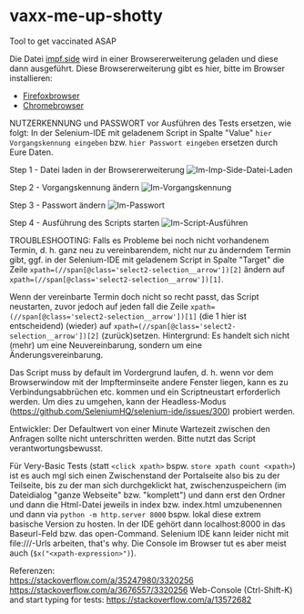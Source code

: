 # vaxx-me-up-shotty
Tool to get vaccinated ASAP

Die Datei [impf.side](/../../raw/main/impf.side) wird in einer Browsererweiterung geladen und diese dann ausgeführt. Diese Browsererweiterung gibt es hier, bitte im Browser installieren:
* <a href="https://addons.mozilla.org/en-GB/firefox/addon/selenium-ide/" target="_blank" rel="noopener">Firefoxbrowser</a>
* <a href="https://chrome.google.com/webstore/detail/selenium-ide/mooikfkahbdckldjjndioackbalphokd" target="_blank" rel="noopener">Chromebrowser</a>

NUTZERKENNUNG und PASSWORT vor Ausführen des Tests ersetzen, wie folgt:
In der Selenium-IDE mit geladenem Script in Spalte "Value" `hier Vorgangskennung eingeben` bzw. `hier Passwort eingeben` ersetzen durch Eure Daten.

Step 1 - Datei laden in der Browsererweiterung
![Im-Imp-Side-Datei-Laden](https://user-images.githubusercontent.com/123878/112589006-a7b91180-8e00-11eb-991d-19bda60a9730.png)

Step 2 - Vorgangskennung ändern
![Im-Vorgangskennung](https://user-images.githubusercontent.com/123878/112589074-c5867680-8e00-11eb-8438-db429c83bb46.png)

Step 3 - Passwort ändern
![Im-Passwort](https://user-images.githubusercontent.com/123878/112589104-cfa87500-8e00-11eb-9fb0-de78f3f712db.png)

Step 4 - Ausführung des Scripts starten
![Im-Script-Ausführen](https://user-images.githubusercontent.com/123878/112589138-e18a1800-8e00-11eb-8e02-a68b0e005782.png)


TROUBLESHOOTING:
Falls es Probleme bei noch nicht vorhandenem Termin, d. h. ganz neu zu vereinbarendem, nicht nur zu änderndem Termin gibt, ggf. in der Selenium-IDE mit geladenem Script in Spalte "Target" die Zeile `xpath=(//span[@class='select2-selection__arrow'])[2]` ändern auf `xpath=(//span[@class='select2-selection__arrow'])[1]`.

Wenn der vereinbarte Termin doch nicht so recht passt, das Script neustarten, zuvor jedoch auf jeden fall die Zeile `xpath=(//span[@class='select2-selection__arrow'])[1]` (die 1 hier ist entscheidend) (wieder) auf `xpath=(//span[@class='select2-selection__arrow'])[2]` (zurück)setzen. Hintergrund: Es handelt sich nicht (mehr) um eine Neuvereinbarung, sondern um eine Änderungsvereinbarung.

Das Script muss by default im Vordergrund laufen, d. h. wenn vor dem Browserwindow mit der Impfterminseite andere Fenster liegen, kann es zu Verbindungsabbrüchen etc. kommen und ein Scriptneustart erforderlich werden. Um dies zu umgehen, kann der Headless-Modus (https://github.com/SeleniumHQ/selenium-ide/issues/300) probiert werden.

Entwickler:
Der Defaultwert von einer Minute Wartezeit zwischen den Anfragen sollte nicht unterschritten werden.
Bitte nutzt das Script verantwortungsbewusst.

Für Very-Basic Tests (statt `<click xpath>` bspw. `store xpath count <xpath>`) ist es auch mgl sich einen Zwischenstand der Portalseite also bis zu der Teilseite, bis zu der man sich durchgeklickt hat, zwischenzuspeichern (im Dateidialog "ganze Webseite" bzw. "komplett") und dann erst den Ordner und dann die Html-Datei jeweils in index bzw. index.html umzubenennen und dann via `python -m http.server 8000` bspw. lokal diese extrem basische Version zu hosten. In der IDE gehört dann localhost:8000 in das Baseurl-Feld bzw. das open-Command. Selenium IDE kann leider nicht mit file:///-Urls arbeiten, that's why. Die Console im Browser tut es aber meist auch (`$x("<xpath-expression>")`).

Referenzen:  
https://stackoverflow.com/a/35247980/3320256
https://stackoverflow.com/a/3676557/3320256
Web-Console (Ctrl-Shift-K) and start typing for tests:
https://stackoverflow.com/a/13572682

